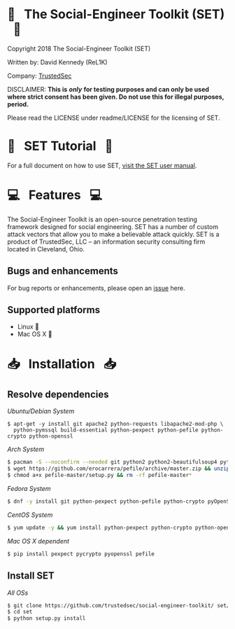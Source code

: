 # :briefcase: &nbsp;  The Social-Engineer Toolkit (SET) &nbsp;  :briefcase:

Copyright 2018 The Social-Engineer Toolkit (SET)

Written by: David Kennedy (ReL1K)

Company: [TrustedSec](https://www.trustedsec.com)

DISCLAIMER: **This is** ***only*** **for testing purposes and can only be used where strict consent has been given. Do not use this for illegal purposes, period.**

Please read the LICENSE under readme/LICENSE for the licensing of SET. 


# :book: &nbsp; SET Tutorial &nbsp; :book:

For a full document on how to use SET, [visit the SET user manual](https://github.com/trustedsec/social-engineer-toolkit/raw/master/readme/User_Manual.pdf).


# :computer: &nbsp; Features &nbsp; :computer:


The Social-Engineer Toolkit is an open-source penetration testing framework designed for social engineering. SET has a number of custom attack vectors that allow you to make a believable attack quickly. SET is a product of TrustedSec, LLC – an information security consulting firm located in Cleveland, Ohio.


## Bugs and enhancements

For bug reports or enhancements, please open an [issue](https://github.com/trustedsec/social-engineer-toolkit/issues) here.


## Supported platforms

* Linux :penguin:
* Mac OS X :apple:

# :inbox_tray: &nbsp; Installation &nbsp; :inbox_tray:
## Resolve dependencies
*Ubuntu/Debian System*

```
$ apt-get -y install git apache2 python-requests libapache2-mod-php \
  python-pymssql build-essential python-pexpect python-pefile python-crypto python-openssl
```

*Arch System*

```bash
$ pacman -S --noconfirm --needed git python2 python2-beautifulsoup4 python2-pexpect python2-crypto
$ wget https://github.com/erocarrera/pefile/archive/master.zip && unzip master.zip
$ chmod a+x pefile-master/setup.py && rm -rf pefile-master*
```

*Fedora System*

```bash
$ dnf -y install git python-pexpect python-pefile python-crypto pyOpenSSL
```

*CentOS System*

```bash
$ yum update -y && yum install python-pexpect python-crypto python-openssl python-pefile
```

*Mac OS X dependent*

```bash
$ pip install pexpect pycrypto pyopenssl pefile
```

## Install SET

*All OSs*

```bash
$ git clone https://github.com/trustedsec/social-engineer-toolkit/ set/
$ cd set
$ python setup.py install
```
